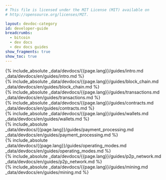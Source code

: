 ```yaml
---
# This file is licensed under the MIT License (MIT) available on
# http://opensource.org/licenses/MIT.

layout: devdoc-category
id: developer-guide
breadcrumbs:
  - bitcoin
  - dev docs
  - dev docs guides
show_fragments: true
show_toc: true
---
```


<div class="toccontent-block toccontent-intro" markdown="block">
{% include_absolute _data/devdocs/{{page.lang}}/guides/intro.md _data/devdocs/en/guides/intro.md %}
</div>

<div class="toccontent-block" markdown="block">
{% include_absolute _data/devdocs/{{page.lang}}/guides/block_chain.md _data/devdocs/en/guides/block_chain.md %}
</div>

<div class="toccontent-block" markdown="block">
{% include_absolute _data/devdocs/{{page.lang}}/guides/transactions.md _data/devdocs/en/guides/transactions.md %}
</div>

<div class="toccontent-block" markdown="block">
{% include_absolute _data/devdocs/{{page.lang}}/guides/contracts.md _data/devdocs/en/guides/contracts.md %}
</div>

<div class="toccontent-block" markdown="block">
{% include_absolute _data/devdocs/{{page.lang}}/guides/wallets.md _data/devdocs/en/guides/wallets.md %}
</div>

<div class="toccontent-block" markdown="block">
{% include_absolute _data/devdocs/{{page.lang}}/guides/payment_processing.md _data/devdocs/en/guides/payment_processing.md %}
</div>

<div class="toccontent-block" markdown="block">
{% include_absolute _data/devdocs/{{page.lang}}/guides/operating_modes.md _data/devdocs/en/guides/operating_modes.md %}
</div>

<div class="toccontent-block" markdown="block">
{% include_absolute _data/devdocs/{{page.lang}}/guides/p2p_network.md _data/devdocs/en/guides/p2p_network.md %}
</div>

<div class="toccontent-block" markdown="block">
{% include_absolute _data/devdocs/{{page.lang}}/guides/mining.md _data/devdocs/en/guides/mining.md %}
</div>
